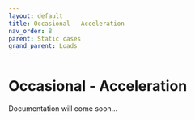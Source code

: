 ```yaml
---
layout: default
title: Occasional - Acceleration
nav_order: 8
parent: Static cases
grand_parent: Loads
---
```


# Occasional - Acceleration

Documentation will come soon…
